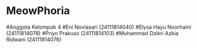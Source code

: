 # MeowPhoria

#Anggota Kelompok 4
#Eni Noviasari (24111814040)
#Elysa Hayu Noorhaini (24111814078)
#Priyo Prakuso (24111814103)
#Muhammad Dzikri Azkia Ridwani (24111814076)
